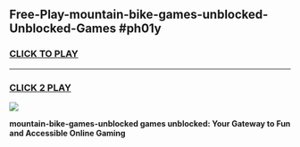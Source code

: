 
## Free-Play-mountain-bike-games-unblocked-Unblocked-Games #ph01y
<h3>
<a href="https://news.freeplayer.one?title=mountain-bike-games-unblocked&ref=8M">CLICK TO PLAY</a></h3>
<hr>

<h3>
<a href="https://news.freeplayer.one?title=mountain-bike-games-unblocked&ref=8M">CLICK 2 PLAY</a>
  
</h3>

<a href="https://news.freeplayer.one?title=mountain-bike-games-unblocked&ref=8M"><img src="https://clearcache.store/games.png"></a>


**mountain-bike-games-unblocked games unblocked: Your Gateway to Fun and Accessible Online Gaming**

